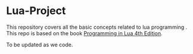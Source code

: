 # Lua-Project 

This repository covers all the basic concepts related to lua programming . This repo is based on the book [Programming in Lua 4th Edition](https://www.amazon.com/exec/obidos/ASIN/8590379868/lua-pilindex-20).

To be updated as we code.